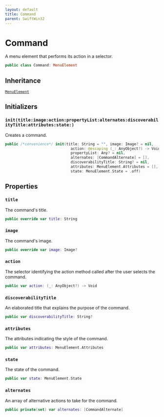 ```yaml
---
layout: default
title: Command
parent: SwiftWin32
---
```

# Command

A menu element that performs its action in a selector.

``` swift
public class Command: MenuElement 
```

## Inheritance

[`MenuElement`](https://compnerd.github.io/swift-win32/SwiftWin32/MenuElement)

## Initializers

### `init(title:image:action:propertyList:alternates:discoverabilityTitle:attributes:state:)`

Creates a command.

``` swift
public /*convenience*/ init(title: String = "", image: Image? = nil,
                              action: @escaping (_: AnyObject?) -> Void,
                              propertyList: Any? = nil,
                              alternates: [CommandAlternate] = [],
                              discoverabilityTitle: String? = nil,
                              attributes: MenuElement.Attributes = [],
                              state: MenuElement.State = .off) 
```

## Properties

### `title`

The command's title.

``` swift
public override var title: String 
```

### `image`

The command's image.

``` swift
public override var image: Image? 
```

### `action`

The selector identifying the action method called after the user selects
the command.

``` swift
public var action: (_: AnyObject?) -> Void
```

### `discoverabilityTitle`

An elaborated title that explains the purpose of the command.

``` swift
public var discoverabilityTitle: String?
```

### `attributes`

The attributes indicating the style of the command.

``` swift
public var attributes: MenuElement.Attributes
```

### `state`

The state of the command.

``` swift
public var state: MenuElement.State
```

### `alternates`

An array of alternative actions to take for the command.

``` swift
public private(set) var alternates: [CommandAlternate]
```
